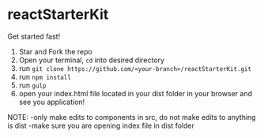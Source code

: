 # reactStarterKit
Get started fast!

1. Star and Fork the repo
2. Open your terminal, `cd` into desired directory
3. run `git clone https://github.com/<your-branch>/reactStarterKit.git`
4. run `npm install`
5. run `gulp`
5. open your index.html file located in your dist folder in your browser and see you application!


NOTE:
-only make edits to components in src, do not make edits to anything is dist
-make sure you are opening index file in dist folder
